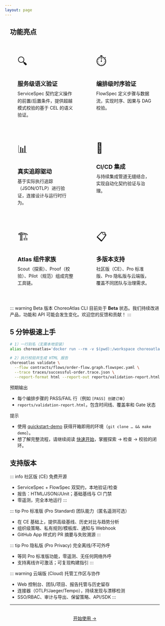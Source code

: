```yaml
---
layout: page
---
```


<CustomHeroSection />

<div class="home-content">

## 功能亮点

<div class="features-grid">
  <div class="feature-card">
    <div class="feature-icon">🔍</div>
    <h3>服务级语义验证</h3>
    <p>ServiceSpec 契约定义操作的前置/后置条件，提供超越模式校验的基于 CEL 的语义验证。</p>
  </div>
  <div class="feature-card">
    <div class="feature-icon">⏱️</div>
    <h3>编排级时序验证</h3>
    <p>FlowSpec 定义步骤与数据流，实现时序、因果与 DAG 校验。</p>
  </div>
  <div class="feature-card">
    <div class="feature-icon">📊</div>
    <h3>真实追踪驱动</h3>
    <p>基于实际执行追踪（JSON/OTLP）进行验证，连接设计与运行时行为。</p>
  </div>
  <div class="feature-card">
    <div class="feature-icon">🚀</div>
    <h3>CI/CD 集成</h3>
    <p>与持续集成管道无缝结合，实现自动化契约验证与治理。</p>
  </div>
  <div class="feature-card">
    <div class="feature-icon">🏗️</div>
    <h3>Atlas 组件家族</h3>
    <p>Scout（探索）、Proof（校验）、Pilot（规范）组成完整工具链。</p>
  </div>
  <div class="feature-card">
    <div class="feature-icon">📋</div>
    <h3>多版本支持</h3>
    <p>社区版（CE）、Pro 标准版、Pro 隐私版与云端版，覆盖不同团队与治理需求。</p>
  </div>
</div>

<style>
.home-content { max-width: 1024px; margin: 0 auto; padding: 0 1rem; }

.features-grid {
  display: grid;
  gap: 1.5rem;
  margin: 2rem 0;
  grid-template-columns: 1fr;
}
@media (min-width: 640px) {
  .features-grid { grid-template-columns: repeat(2, 1fr); }
}
@media (min-width: 1024px) {
  .features-grid { grid-template-columns: repeat(3, 1fr); }
}
.feature-card {
  padding: 1.5rem;
  background: var(--vp-c-bg-soft);
  border-radius: 12px;
  border: 1px solid var(--vp-c-divider);
  transition: all .3s;
}
.feature-card:hover {
  border-color: var(--vp-brand);
  box-shadow: 0 8px 16px rgba(0,0,0,.1);
  transform: translateY(-2px);
}
.feature-icon { font-size: 2rem; margin-bottom: .75rem; }
.feature-card h3 { font-size: 1.125rem; margin-bottom: .5rem; color: var(--vp-c-text-1); }
.feature-card p { color: var(--vp-c-text-2); line-height: 1.6; margin: 0; }
</style>

::: warning Beta 版本
ChoreoAtlas CLI 目前处于 **Beta** 状态。我们持续改进产品，功能和 API 可能会发生变化。欢迎您的反馈和贡献！
:::

## 5 分钟极速上手

```bash
# 1）一行别名（无需本地安装）
alias choreoatlas='docker run --rm -v $(pwd):/workspace choreoatlas/cli:latest'

# 2）执行校验并生成 HTML 报告
choreoatlas validate \
  --flow contracts/flows/order-flow.graph.flowspec.yaml \
  --trace traces/successful-order.trace.json \
  --report-format html --report-out reports/validation-report.html
```

预期输出
- 每个编排步骤的 PASS/FAIL 行（例如 `[PASS] 创建订单`）
- `reports/validation-report.html`，包含时间线、覆盖率和 Gate 状态

提示
- 使用 [quickstart-demo](https://github.com/choreoatlas2025/quickstart-demo) 获得开箱即用的环境（`git clone … && make demo`）。
- 想了解完整流程，请继续阅读 [快速开始](/zh/guide/getting-started)，掌握探索 → 检查 → 校验的闭环。

## 支持版本

::: info 社区版 (CE)
免费开源
- ServiceSpec + FlowSpec 双契约，本地验证/检查
- 报告：HTML/JSON/JUnit；基础基线与 CI 门禁
- 零遥测，完全本地运行
:::

::: tip Pro 标准版 (Pro Standard)
团队能力（匿名遥测可选）
- 在 CE 基础上，提供高级基线、历史对比与趋势分析
- 组织级策略、私有规则/模板库、通知与 Webhook
- GitHub App 样式的 PR 摘要与失败溯源
:::

::: tip Pro 隐私版 (Pro Privacy)
完全离线/不可外呼
- 等同 Pro 标准版功能，零遥测、无任何网络外呼
- 支持离线许可激活；可复现构建指引
:::

::: warning 云端版 (Cloud)
托管工作区与协作
- Web 控制台、团队/项目、报告托管与历史留存
- 连接器（OTLP/Jaeger/Tempo），持续发现与漂移检测
- SSO/RBAC、审计与导出、保留策略、API/SDK
:::

---

<div style="text-align: center; margin: 2rem 0;">
  <a href="/docs/zh/guide/getting-started" class="vp-button vp-button-medium vp-button-brand">开始使用 →</a>
</div>

</div>
